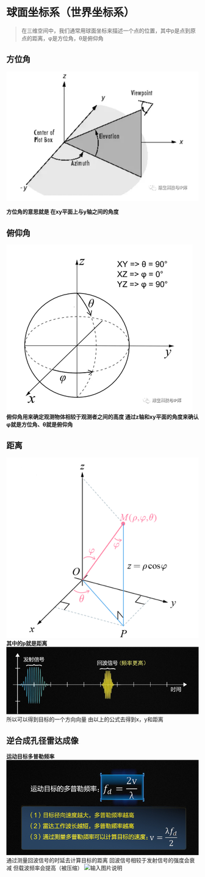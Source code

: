 ﻿# 球面坐标系（世界坐标系）

> 在三维空间中，我们通常用球面坐标来描述一个点的位置，其中p是点到原点的距离，φ是方位角，θ是俯仰角

## 方位角

![输入图片说明](/JX/11.27/img/1.png)

**方位角的意思就是 在xy平面上与y轴之间的角度**

## 俯仰角

![输入图片说明](/JX/11.27/img/2.png)
**俯仰角用来确定观测物体相较于观测者之间的高度 通过z轴和xy平面的角度来确认 φ就是方位角、θ就是俯仰角**
## 距离
![输入图片说明](/JX/11.27/img/3.png)
**其中的p就是距离**
![输入图片说明](/JX/11.27/img/4.png)
所以可以得到目标的一个方向向量 由以上的公式去得到x，y和距离
## 逆合成孔径雷达成像
**运动目标多普勒频率**
![输入图片说明](/JX/11.27/img/5.png)
通过测量回波信号的时延去计算目标的距离
回波信号相较于发射信号的强度会衰减 但载波频率会提高（被压缩）
![输入图片说明](/JX/11.27/img/6.png)
